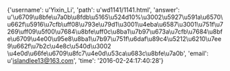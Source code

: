 {'username': u'Yixin_Li', 'path': u'wd1141/1141.html', 'answer': u'\u6709\u8bfe\u7a0b\u8fdb\u5165\u524d10%\u3002\u5927\u591a\u6570\u662f\u5916\u7cfb\uff08\u793e\u79d1\u3001\u4eba\u6587\u3001\u751f\u7269\uff09\u5f00\u7684\u8bfe\uff0c\u8ba1\u7b97\u673a\u7cfb\u7684\u8bfe\u6709\u4e00\u95e8\u8ba1\u7b97\u751f\u6daf\u89c4\u5212\u6210\u7ee9\u662f\u7b2c\u4e8c\u540d\u3002 \u4e0d\u66fe\u6709\u8fc7\u4e0d\u53ca\u683c\u8bfe\u7a0b', 'email': u'islandlee13@163.com', 'time': '2016-02-24:17:40:28'}